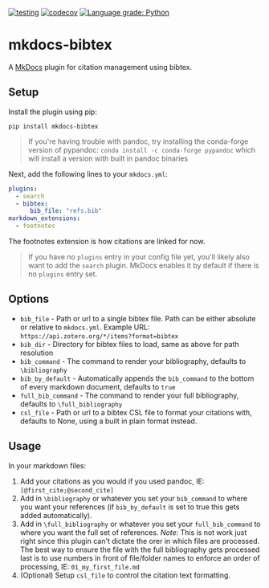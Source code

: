 [![testing](https://github.com/shyamd/mkdocs-bibtex/workflows/testing/badge.svg)](https://github.com/shyamd/mkdocs-bibtex/actions?query=workflow%3Atesting)
[![codecov](https://codecov.io/gh/shyamd/mkdocs-bibtex/branch/master/graph/badge.svg)](https://codecov.io/gh/shyamd/mkdocs-bibtex)
[![Language grade: Python](https://img.shields.io/lgtm/grade/python/g/shyamd/mkdocs-bibtex.svg?logo=lgtm&logoWidth=18)](https://lgtm.com/projects/g/shyamd/mkdocs-bibtex/context:python)

# mkdocs-bibtex

A [MkDocs](https://www.mkdocs.org/) plugin for citation management using bibtex.

## Setup

Install the plugin using pip:

```
pip install mkdocs-bibtex
```
> If you're having trouble with pandoc, try installing the conda-forge version of pypandoc: `conda install -c conda-forge pypandoc` which will install a version with built in pandoc binaries


Next, add the following lines to your `mkdocs.yml`:

```yml
plugins:
  - search
  - bibtex:
      bib_file: "refs.bib"
markdown_extensions:
  - footnotes
```

The footnotes extension is how citations are linked for now.

> If you have no `plugins` entry in your config file yet, you'll likely also want to add the `search` plugin. MkDocs enables it by default if there is no `plugins` entry set.

## Options

- `bib_file` - Path or url to a single bibtex file. Path can be either absolute or relative to `mkdocs.yml`. Example URL: `https://api.zotero.org/*/items?format=bibtex`
- `bib_dir` - Directory for bibtex files to load, same as above for path resolution
- `bib_command` - The command to render your bibliography, defaults to `\bibliography`
- `bib_by_default` - Automatically appends the `bib_command` to the bottom of every markdown document, defaults to `true`
- `full_bib_command` - The command to render your full bibliography, defaults to `\full_bibliography`
- `csl_file` - Path or url to a bibtex CSL file to format your citations with, defaults to None, using a built in plain format instead.

## Usage

In your markdown files:

1. Add your citations as you would if you used pandoc, IE: `[@first_cite;@second_cite]`
2. Add in `\bibliography` or whatever you set your `bib_command` to where you want your references (if `bib_by_default` is set to true this gets added automatically).
3. Add in `\full_bibliography` or whatever you set your `full_bib_command` to where you want the full set of references. *Note*: This is not work just right since this plugin can't dictate the orer in which files are processed. The best way to ensure the file with the full bibliography gets processed last is to use numbers in front of file/folder names to enforce an order of processing, IE: `01_my_first_file.md`
4. (Optional) Setup `csl_file` to control the citation text formatting.
